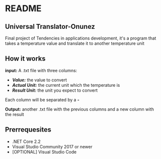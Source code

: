 # README

## Universal Translator-Onunez

Final project of Tendencies in applications development, it's a program that takes a temperature value and translate it to another temperature unit

## How it works

**input:** A .txt file with three columns:

- ***Value:*** the value to convert
- ***Actual Unit:*** the current unit which the temperature is
- ***Result Unit:*** the unit you expect to convert

Each column will be separated by a ***-***

**Output:** another .txt file with the previous columns and a new column with the result

## Prerrequesites

- .NET Core 2.2
- Visual Studio Community 2017 or newer
- [OPTIONAL] Visual Studio Code
